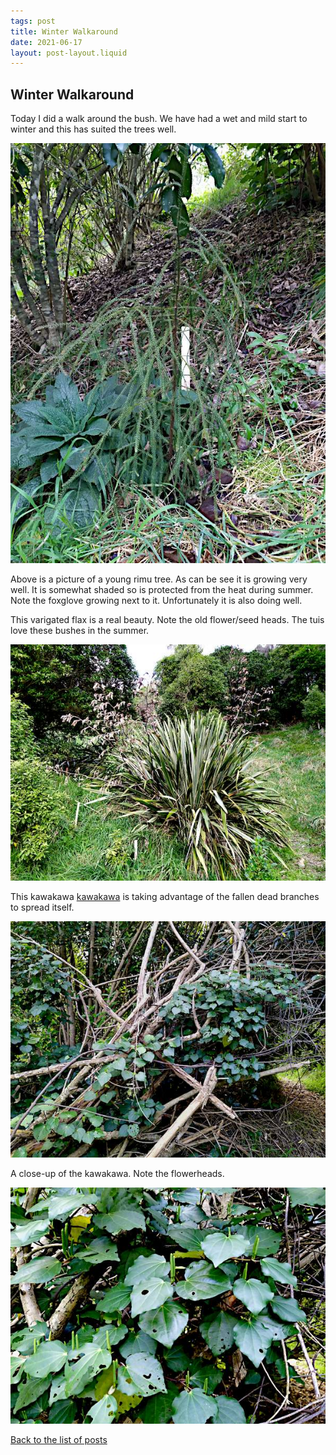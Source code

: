 ```yaml
---
tags: post
title: Winter Walkaround
date: 2021-06-17
layout: post-layout.liquid
---
```


## Winter Walkaround

Today I did a walk around the bush. We have had a wet and mild start to winter and this has suited the trees well.

![Young Rimu tree](/images/news/winter-walkaround/rimu.jpg)

Above is a picture of a young rimu tree. As can be see it is growing very well. It is somewhat shaded so is protected from the heat during summer. Note the foxglove growing next to it. Unfortunately it is also doing well.


This varigated flax is a real beauty. Note the old flower/seed heads. The tuis love these bushes in the summer.

![Flax bush](/images/news/winter-walkaround/flax.jpg)

This kawakawa [kawakawa](https://teara.govt.nz/en/photograph/13880/kawakawa) is taking advantage of the fallen dead branches to spread itself.

![Spreading kawakawa](/images/news/winter-walkaround/kawakawa.jpg)

A close-up of the kawakawa. Note the flowerheads.

![Closeup of kawakawa](/images/news/winter-walkaround/kawakawa-closeup.jpg)


[Back to the list of posts](/postlist)

<p>&nbsp;</p>